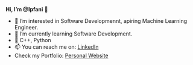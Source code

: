 **Hi, I’m @Ipfani** 👋 
- 👀 I’m interested in Software Developmennt, apiring Machine Learning Engineer.
- 🌱 I’m currently learning Software Development.
- 💞️ C++, Python
- 📫 You can reach me on: [LinkedIn](https://www.linkedin.com/in/ipfani-mutavhatsindi)
- Check my Portfolio: [Personal Website](https://ipfani.github.io)

<!---
Ipfani/Ipfani is a ✨ special ✨ repository because its `README.md` (this file) appears on your GitHub profile.
You can click the Preview link to take a look at your changes.
--->
